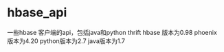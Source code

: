 # hbase_api
一些hbase 客户端的api，包括java和python thrift
hbase 版本为0.98
phoenix 版本为4.20
python版本为2.7
java版本为1.7
